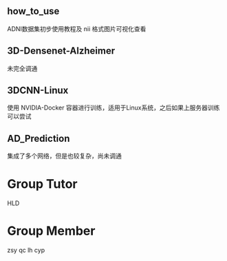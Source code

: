 

## how_to_use

ADNI数据集初步使用教程及 nii 格式图片可视化查看



## 3D-Densenet-Alzheimer

未完全调通



## 3DCNN-Linux

使用 NVIDIA-Docker 容器进行训练，适用于Linux系统，之后如果上服务器训练可以尝试



## AD_Prediction

集成了多个网络，但是也较复杂，尚未调通




# Group Tutor
HLD

# Group Member
zsy qc lh cyp
